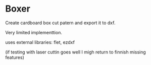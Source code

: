 # Boxer
Create cardboard box cut patern and export it to dxf.

Very limited implementtion.

uses external libraries: flet, ezdxf

(if testing with laser cuttin goes well I migh return to finnish missing features)
